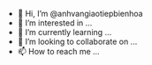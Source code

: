 - 👋 Hi, I’m @anhvangiaotiepbienhoa
- 👀 I’m interested in ...
- 🌱 I’m currently learning ...
- 💞️ I’m looking to collaborate on ...
- 📫 How to reach me ...

<!---
anhvangiaotiepbienhoa/anhvangiaotiepbienhoa is a ✨ special ✨ repository because its `README.md` (this file) appears on your GitHub profile.
You can click the Preview link to take a look at your changes.
--->
